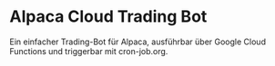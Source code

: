# Alpaca Cloud Trading Bot

Ein einfacher Trading-Bot für Alpaca, ausführbar über Google Cloud Functions
und triggerbar mit cron-job.org.
